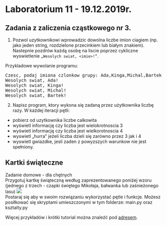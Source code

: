 # Laboratorium 11 - 19.12.2019r.

## Zadania z zaliczenia cząstkowego nr 3.
1) Pozwol uzytkownikowi wprowadzic dowolna liczbe imion ciagiem 
(np. jako jeden string, rozdzielone przecinkiem lub białym znakiem). 
Nastepnie pozdrów każdą osobę na liscie poprzez cykliczne wyswietlenie ``„Wesolych swiat, <imie>!”``.

Przykladowe wywolanie programu:
<pre>
Czesc, podaj imiona czlonkow grupy: Ada,Kinga,Michal,Bartek
Wesolych swiat, Ada!
Wesolych swiat, Kinga!
Wesolych swiat, Michal!
Wesolych swiat, Bartek!
</pre>

2) Napisz program, ktory wykona się zadaną przez użytkownika liczbę razy.
W każdej iteracji pętli:
- pobierz od uzytkownika liczbe calkowita
- wyświetl informację czy liczba jest wielokrotnoscia 3
- wyświetl informację czy liczba jest wielkorotnoscia 4
- wyswietl „hurra” jeżeli liczba dzieli się zarówno przez 3 jak i 4
- wyswietl gwiazdke, jesli zaden z powyzszych warunkow nie jest spełniony.

## Kartki świąteczne
Zadanie domowe - dla chętnych <br>
Przygotuj kartkę świąteczną według zaprezentowanego poniżej wzoru (jednego z trzech - czapki świętego Mikołaja, bałwanka lub zaśnieżonego lasu)
![](https://github.com/majsylw/Introduction-to-programming-in-python/blob/master/screens/kartki.png)<br>
Postaraj się aby w swoim rozwiązaniu wykorzystać pętle i funkcje.
Możesz posiłkować się skryptami umieszczonymi w tym folderze: main.py oraz ksztalty.py

Więcej przykładów i krótki tutorial można znaleźć pod [adresem](https://www.101computing.net/christmas-tree/).
